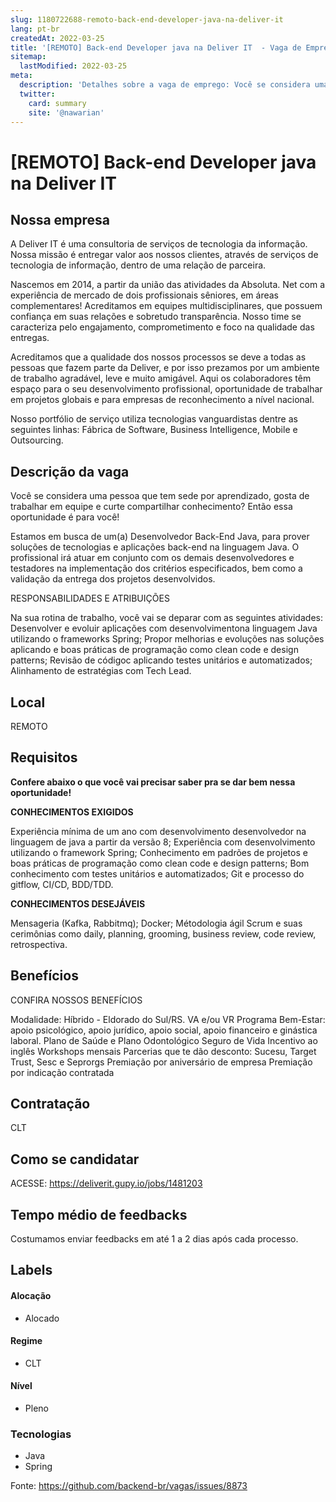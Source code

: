 ```yaml
---
slug: 1180722688-remoto-back-end-developer-java-na-deliver-it
lang: pt-br
createdAt: 2022-03-25
title: '[REMOTO] Back-end Developer java na Deliver IT  - Vaga de Emprego'
sitemap:
  lastModified: 2022-03-25
meta:
  description: 'Detalhes sobre a vaga de emprego: Você se considera uma pessoa que tem sede por aprendizado, gosta de trabalhar em equipe e curte compartilhar conhecimento? Então essa oportunidade é para você! Estamos em busca de um(a) Desenvolvedor Back-End Java, para prover soluções de tecnologias e aplicações back-end na linguagem Java. O profissional irá atuar em conjunto com os demais desenvolvedores e testadores na implementação dos critérios especificados, bem como a validação da entrega dos projetos desenvolvidos. RESPONSABILIDADES E ATRIBUIÇÕES Na sua rotina de trabalho, você vai se deparar com as seguintes atividades: Desenvolver e evoluir aplicações com desenvolvimentona linguagem Java utilizando o frameworks Spring; Propor melhorias e evoluções nas soluções aplicando e boas práticas de programação como clean code e design patterns; Revisão de códigoc aplicando testes unitários e automatizados; Alinhamento de estratégias com Tech Lead.'
  twitter:
    card: summary
    site: '@nawarian'
---
```


# [REMOTO] Back-end Developer java na Deliver IT 

## Nossa empresa

A Deliver IT é uma consultoria de serviços de tecnologia da informação. Nossa missão é entregar valor aos nossos clientes, através de serviços de tecnologia de informação, dentro de uma relação de parceira.

Nascemos em 2014, a partir da união das atividades da Absoluta. Net com a experiência de mercado de dois profissionais sêniores, em áreas complementares! Acreditamos em equipes multidisciplinares, que possuem confiança em suas relações e sobretudo transparência. Nosso time se caracteriza pelo engajamento, comprometimento e foco na qualidade das entregas.

Acreditamos que a qualidade dos nossos processos se deve a todas as pessoas que fazem parte da Deliver, e por isso prezamos por um ambiente de trabalho agradável, leve e muito amigável. Aqui os colaboradores têm espaço para o seu desenvolvimento profissional, oportunidade de trabalhar em projetos globais e para empresas de reconhecimento a nível nacional.

Nosso portfólio de serviço utiliza tecnologias vanguardistas dentre as seguintes linhas: Fábrica de Software, Business Intelligence, Mobile e Outsourcing.

## Descrição da vaga

Você se considera uma pessoa que tem sede por aprendizado, gosta de trabalhar em equipe e curte compartilhar conhecimento? Então essa oportunidade é para você!

Estamos em busca de um(a) Desenvolvedor Back-End Java, para prover soluções de tecnologias e aplicações back-end na linguagem Java. O profissional irá atuar em conjunto com os demais desenvolvedores e testadores na implementação dos critérios especificados, bem como a validação da entrega dos projetos desenvolvidos.

RESPONSABILIDADES E ATRIBUIÇÕES

Na sua rotina de trabalho, você vai se deparar com as seguintes atividades:
Desenvolver e evoluir aplicações com desenvolvimentona linguagem Java utilizando o frameworks Spring;
Propor melhorias e evoluções nas soluções aplicando e boas práticas de programação como clean code e design patterns;
Revisão de códigoc aplicando testes unitários e automatizados;
Alinhamento de estratégias com Tech Lead.

## Local
REMOTO

## Requisitos

**Confere abaixo o que você vai precisar saber pra se dar bem nessa oportunidade!**

**CONHECIMENTOS EXIGIDOS**

Experiência mínima de um ano com desenvolvimento desenvolvedor na linguagem de java a partir da versão 8;
Experiência com desenvolvimento utilizando o framework Spring;
Conhecimento em padrões de projetos e boas práticas de programação como clean code e design patterns;
Bom conhecimento com testes unitários e automatizados;
Git e processo do gitflow, CI/CD, BDD/TDD.


**CONHECIMENTOS DESEJÁVEIS**

Mensageria (Kafka, Rabbitmq);
Docker;
Métodologia ágil Scrum e suas cerimônias como daily, planning, grooming, business review, code review, retrospectiva.

## Benefícios

CONFIRA NOSSOS BENEFÍCIOS

Modalidade: Híbrido - Eldorado do Sul/RS.
VA e/ou VR
Programa Bem-Estar: apoio psicológico, apoio jurídico, apoio social, apoio financeiro e ginástica laboral. 
Plano de Saúde e Plano Odontológico
Seguro de Vida
Incentivo ao inglês
Workshops mensais
Parcerias que te dão desconto: Sucesu, Target Trust, Sesc e Seprorgs
Premiação por aniversário de empresa
Premiação por indicação contratada


## Contratação

CLT

## Como se candidatar

ACESSE: https://deliverit.gupy.io/jobs/1481203

## Tempo médio de feedbacks

Costumamos enviar feedbacks em até 1 a 2 dias após cada processo.

## Labels
<!-- retire os labels que não fazem sentido à vaga -->

#### Alocação
- Alocado


#### Regime
- CLT

#### Nível

- Pleno

### Tecnologias

- Java
- Spring


Fonte: https://github.com/backend-br/vagas/issues/8873